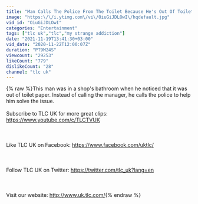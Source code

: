 ```yaml
---
title: "Man Calls The Police From The Toilet Because He's Out Of Toilet Paper | Outrageous 911"
image: "https:\/\/i.ytimg.com\/vi\/OiuGiJDLOwI\/hqdefault.jpg"
vid_id: "OiuGiJDLOwI"
categories: "Entertainment"
tags: ["tlc uk","tlc","my strange addiction"]
date: "2021-11-19T13:41:30+03:00"
vid_date: "2020-11-22T12:00:07Z"
duration: "PT9M24S"
viewcount: "29253"
likeCount: "779"
dislikeCount: "28"
channel: "tlc uk"
---
```

{% raw %}This man was in a shop's bathroom when he noticed that it was out of toilet paper. Instead of calling the manager, he calls the police to help him solve the issue. <br /><br />Subscribe to TLC UK for more great clips: <a rel="nofollow" target="blank" href="https://www.youtube.com/c/TLCTVUK">https://www.youtube.com/c/TLCTVUK</a> <br /><br /><br /><br />Like TLC UK on Facebook: <a rel="nofollow" target="blank" href="https://www.facebook.com/uktlc/">https://www.facebook.com/uktlc/</a><br /><br /><br /><br />Follow TLC UK on Twitter: <a rel="nofollow" target="blank" href="https://twitter.com/tlc_uk?lang=en">https://twitter.com/tlc_uk?lang=en</a><br /><br /><br /><br />Visit our website: <a rel="nofollow" target="blank" href="http://www.uk.tlc.com/">http://www.uk.tlc.com/</a>{% endraw %}
